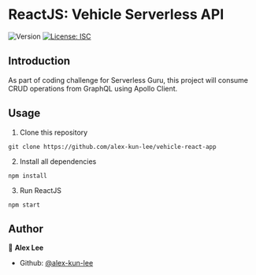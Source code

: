 <h1>ReactJS: Vehicle Serverless API</h1>
<p>
  <img alt="Version" src="https://img.shields.io/badge/version-1.0.0-blue.svg?cacheSeconds=2592000" />
  <a href="#" target="_blank">
    <img alt="License: ISC" src="https://img.shields.io/badge/License-ISC-yellow.svg" />
  </a>
</p>

## Introduction

As part of coding challenge for Serverless Guru, this project will consume CRUD operations from GraphQL using Apollo Client.

## Usage

1. Clone this repository
```
git clone https://github.com/alex-kun-lee/vehicle-react-app
```

2. Install all dependencies
```
npm install
```

3. Run ReactJS
```
npm start
```

## Author

👤 **Alex Lee**

* Github: [@alex-kun-lee](https://github.com/alex-kun-lee)
